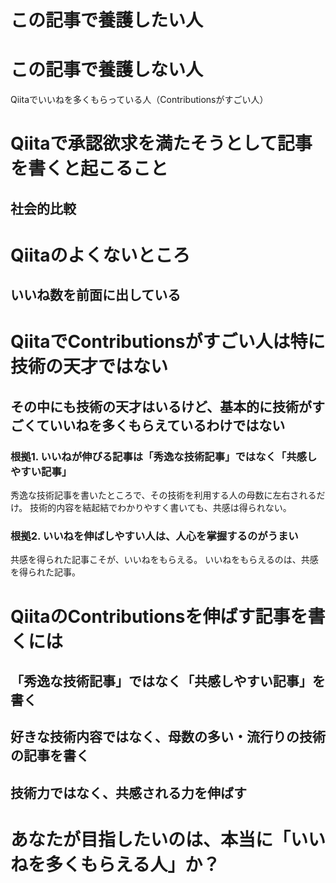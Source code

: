 # この記事で養護したい人
# この記事で養護しない人
Qiitaでいいねを多くもらっている人（Contributionsがすごい人）
# Qiitaで承認欲求を満たそうとして記事を書くと起こること
## 社会的比較
# Qiitaのよくないところ
## いいね数を前面に出している
# QiitaでContributionsがすごい人は特に技術の天才ではない
## その中にも技術の天才はいるけど、基本的に技術がすごくていいねを多くもらえているわけではない
### 根拠1. いいねが伸びる記事は「秀逸な技術記事」ではなく「共感しやすい記事」
秀逸な技術記事を書いたところで、その技術を利用する人の母数に左右されるだけ。
技術的内容を結起結でわかりやすく書いても、共感は得られない。
### 根拠2. いいねを伸ばしやすい人は、人心を掌握するのがうまい
共感を得られた記事こそが、いいねをもらえる。
いいねをもらえるのは、共感を得られた記事。
# QiitaのContributionsを伸ばす記事を書くには
## 「秀逸な技術記事」ではなく「共感しやすい記事」を書く
## 好きな技術内容ではなく、母数の多い・流行りの技術の記事を書く
## 技術力ではなく、共感される力を伸ばす
# あなたが目指したいのは、本当に「いいねを多くもらえる人」か？
